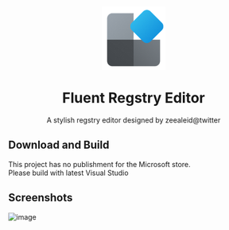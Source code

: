 <p align="center">
  <img width="128" align="center" src="src/FluentReg.Uwp/Assets/AppTiles/StoreLogo.scale-400.png" />
</p>
<h1 align="center">
  Fluent Regstry Editor
</h1>
<p align="center">
  A stylish regstry editor designed by zeealeid@twitter
</p>

## Download and Build

This project has no publishment for the Microsoft store.<br/>
Please build with latest Visual Studio

## Screenshots

![image](https://user-images.githubusercontent.com/62196528/178138709-ff286f18-8cd9-4d11-90c6-2fe298d23afa.png)
